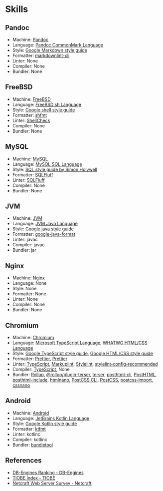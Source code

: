 # Skills

## Pandoc

- Machine: [Pandoc](https://pandoc.org)
- Language: [Pandoc CommonMark Language](http://commonmark.org)
- Style: [Google Markdown style guide](https://google.github.io/styleguide/docguide/style.html)
- Formatter: [markdownlint-cli](https://github.com/igorshubovych/markdownlint-cli)
- Linter: None
- Compiler: None
- Bundler: None

## FreeBSD

- Machine: [FreeBSD](https://www.freebsd.org)
- Language: [FreeBSD sh Language](https://man.freebsd.org/cgi/man.cgi?query=sh)
- Style: [Google shell style guide](https://google.github.io/styleguide/shellguide.html)
- Formatter: [shfmt](https://github.com/mvdan/sh#shfmt)
- Linter: [ShellCheck](https://www.shellcheck.net)
- Compiler: None
- Bundler: None

## MySQL

- Machine: [MySQL](https://www.mysql.com)
- Language: [MySQL SQL Language](https://dev.mysql.com/doc/refman/8.4/en/glossary.html#glos_sql)
- Style: [SQL style guide by Simon Holywell](https://www.sqlstyle.guide)
- Formatter: [SQLFluff](https://sqlfluff.com)
- Linter: [SQLFluff](https://sqlfluff.com)
- Compiler: None
- Bundler: None

## JVM

- Machine: [JVM](https://openjdk.org)
- Language: [JVM Java Language](https://docs.oracle.com/en/java/javase)
- Style: [Google java style guide](https://google.github.io/styleguide/javaguide.html)
- Formatter: [google-java-format](https://github.com/google/google-java-format)
- Linter: javac
- Compiler: javac
- Bundler: jar

## Nginx

- Machine: [Nginx](https://nginx.org)
- Language: None
- Style: None
- Formatter: None
- Linter: None
- Compiler: None
- Bundler: None

## Chromium

- Machine: [Chromium](https://www.chromium.org/Home)
- Language: [Microsoft TypeScript Language](https://www.typescriptlang.org), [WHATWG HTML/CSS Language](https://spec.whatwg.org)
- Style: [Google TypeScript style guide](https://google.github.io/styleguide/tsguide.html), [Google HTML/CSS style guide](https://google.github.io/styleguide/htmlcssguide.html)
- Formatter: [Prettier](https://prettier.io), [Prettier](https://prettier.io)
- Linter:  [TypeScript](https://www.typescriptlang.org), [Markuplint](https://markuplint.dev), [Stylelint](https://stylelint.io), [stylelint-config-recommended](https://github.com/stylelint/stylelint-config-recommended)
- Compiler: [TypeScript](https://www.typescriptlang.org), None
- Bundler: [Rollup](https://rollupjs.org), [@rollup/plugin-terser](https://github.com/rollup/plugins/tree/master/packages/terser), [terser](https://terser.org), [posthtml-cli](https://github.com/posthtml/posthtml-cli), [PostHTML](https://posthtml.org), [posthtml-include](https://github.com/posthtml/posthtml-include), [htmlnano](https://htmlnano.netlify.app), [PostCSS CLI](https://github.com/postcss/postcss-cli), [PostCSS](https://postcss.org), [postcss-import](https://github.com/postcss/postcss-import), [cssnano](https://cssnano.github.io/cssnano)

## Android

- Machine: [Android](https://www.android.com)
- Language: [JetBrains Kotlin Language](https://kotlinlang.org)
- Style: [Google Kotlin style guide](https://developer.android.com/kotlin/style-guide)
- Formatter: [ktfmt](https://facebook.github.io/ktfmt)
- Linter: kotlinc
- Compiler: kotlinc
- Bundler: [bundletool](https://github.com/google/bundletool)

## References

- [DB-Engines Ranking - DB-Engines](https://db-engines.com/en/ranking)
- [TIOBE Index - TIOBE](https://www.tiobe.com/tiobe-index)
- [Netcraft Web Server Survey - Netcraft](https://www.netcraft.com/resources/?topic=web-server-survey)
